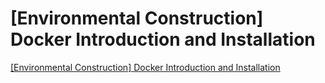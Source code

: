 # [Environmental Construction] Docker Introduction and Installation
[[Environmental Construction] Docker Introduction and Installation](https://aiwithcloud.com/2022/09/16/environmental_construction_docker_introduction_and_installation/)